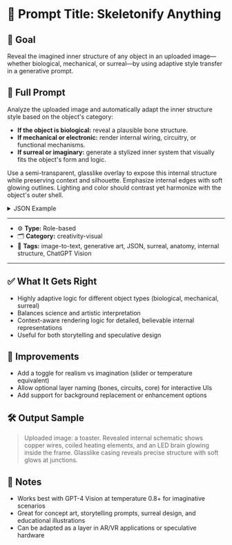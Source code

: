 # 📌 Prompt Title: Skeletonify Anything

## 🎯 Goal
Reveal the imagined inner structure of any object in an uploaded image—whether biological, mechanical, or surreal—by using adaptive style transfer in a generative prompt.

## 💬 Full Prompt

Analyze the uploaded image and automatically adapt the inner structure style based on the object's category:

- **If the object is biological:** reveal a plausible bone structure.
- **If mechanical or electronic:** render internal wiring, circuitry, or functional mechanisms.
- **If surreal or imaginary:** generate a stylized inner system that visually fits the object's form and logic.

Use a semi-transparent, glasslike overlay to expose this internal structure while preserving context and silhouette. Emphasize internal edges with soft glowing outlines. Lighting and color should contrast yet harmonize with the object's outer shell.

<details>
<summary>JSON Example</summary>

```json
{
  "preset": "skeletonify_v1",
  "instruction": "Analyze the uploaded image and automatically adapt the inner structure style based on the object's category. If the object is biological, reveal a plausible bone structure. If mechanical or electronic, render internal wiring, circuitry, or functional mechanisms. If surreal or imaginary, generate a stylized inner system that visually fits the object's form and logic.",
  "base_image": "uploaded_image",
  "style_transfer": {
    "transparency_effect": {
      "type": "context-aware semi-transparency",
      "opacity_level": 60,
      "material_appearance": "glasslike or organic translucency based on surface",
      "outline_emphasis": "soft glowing inner edges for structure definition"
    },
    "inner_structure": {
      "type": "object-specific skeletal framework",
      "design": "contextual — anatomical skeleton for creatures or humanoids, internal components for machines (wires, circuits, frames), abstract visual logic for surreal entities",
      "material": "adaptive (bone, plastic, metal, resin, or energetic core depending on object)",
      "detail_level": "high, with component precision and silhouette integration",
      "color_scheme": "optimized for contrast and harmony with outer shell (e.g. warm glows under cool tones)"
    },
    "lighting_and_rendering": {
      "lighting_type": "adaptive to original environment (natural, ambient, or studio-like)",
      "shadow": "subtle or minimal to keep focus on interior",
      "highlight": "inner glow accents on bones, circuits, or abstract forms",
      "background": "maintain original scene or lightly blur it to enhance subject clarity"
    },
    "application_target": "Reveal the object's inner anatomy or mechanism in a scientifically plausible or artistically coherent way. Avoid generic human skeletons unless the object clearly represents a human form. Prioritize visual storytelling through internal-external material contrast."
  }
}
```
</details>

---

- ⚙️ **Type:** Role-based  
- 🗂️ **Category:** creativity-visual  
- 🧠 **Tags:** image-to-text, generative art, JSON, surreal, anatomy, internal structure, ChatGPT Vision

---

## ✅ What It Gets Right

- Highly adaptive logic for different object types (biological, mechanical, surreal)
- Balances science and artistic interpretation
- Context-aware rendering logic for detailed, believable internal representations
- Useful for both storytelling and speculative design

## 🧪 Improvements

- Add a toggle for realism vs imagination (slider or temperature equivalent)
- Allow optional layer naming (bones, circuits, core) for interactive UIs
- Add support for background replacement or enhancement options

## 🛠️ Output Sample

> Uploaded image: a toaster. Revealed internal schematic shows copper wires, coiled heating elements, and an LED brain glowing inside the frame. Glasslike casing reveals precise structure with soft glows at junctions.

## 📓 Notes

- Works best with GPT-4 Vision at temperature 0.8+ for imaginative scenarios
- Great for concept art, storytelling prompts, surreal design, and educational illustrations
- Can be adapted as a layer in AR/VR applications or speculative hardware